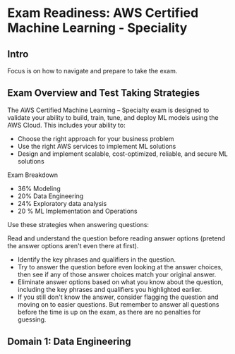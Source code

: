 # Exam Readiness: AWS Certified Machine Learning - Speciality

## Intro

Focus is on how to navigate and prepare to take the exam.

## Exam Overview and Test Taking Strategies

The AWS Certified Machine Learning – Specialty exam is designed to validate your ability to build, train, tune, and deploy ML models using the AWS Cloud. This includes your ability to:

* Choose the right approach for your business problem
* Use the right AWS services to implement ML solutions
* Design and implement scalable, cost-optimized, reliable, and secure ML solutions

Exam Breakdown

* 36% Modeling
* 20% Data Engineering
* 24% Exploratory data analysis
* 20 % ML Implementation and Operations

Use these strategies when answering questions:


Read and understand the question before reading answer options (pretend the answer options aren't even there at first).


* Identify the key phrases and qualifiers in the question.
* Try to answer the question before even looking at the answer choices, then see if any of those answer choices match your original answer.
* Eliminate answer options based on what you know about the question, including the key phrases and qualifiers you highlighted earlier.
* If you still don't know the answer, consider flagging the question and moving on to easier questions. But remember to answer all questions before the time is up on the exam, as there are no penalties for guessing.

## Domain 1: Data Engineering



